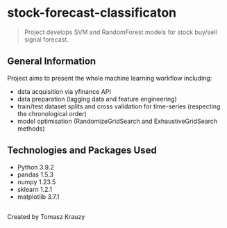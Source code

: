 # stock-forecast-classificaton
> Project develops SVM and RandomForest models for stock buy/sell signal forecast.

## General Information
Project aims to present the whole machine learning workflow including:
- data acquisition via yfinance API
- data preparation (lagging data and feature engineering)
- train/test dataset splits and cross validation for time-series (respecting the chronological order)
- model optimisation (RandomizeGridSearch and ExhaustiveGridSearch methods)


## Technologies and Packages Used
- Python 3.9.2
- pandas 1.5.3
- numpy 1.23.5
- sklearn 1.2.1
- matplotlib 3.7.1

## 
Created by Tomasz Krauzy
